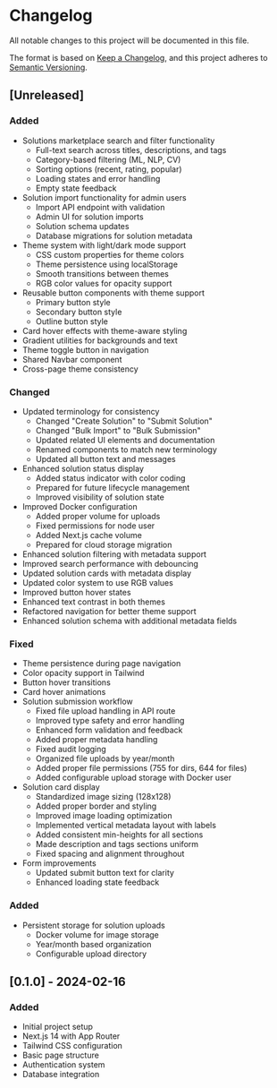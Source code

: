 # Changelog

All notable changes to this project will be documented in this file.

The format is based on [Keep a Changelog](https://keepachangelog.com/en/1.0.0/),
and this project adheres to [Semantic Versioning](https://semver.org/spec/v2.0.0.html).

## [Unreleased]

### Added
- Solutions marketplace search and filter functionality
  - Full-text search across titles, descriptions, and tags
  - Category-based filtering (ML, NLP, CV)
  - Sorting options (recent, rating, popular)
  - Loading states and error handling
  - Empty state feedback
- Solution import functionality for admin users
  - Import API endpoint with validation
  - Admin UI for solution imports
  - Solution schema updates
  - Database migrations for solution metadata
- Theme system with light/dark mode support
  - CSS custom properties for theme colors
  - Theme persistence using localStorage
  - Smooth transitions between themes
  - RGB color values for opacity support
- Reusable button components with theme support
  - Primary button style
  - Secondary button style
  - Outline button style
- Card hover effects with theme-aware styling
- Gradient utilities for backgrounds and text
- Theme toggle button in navigation
- Shared Navbar component
- Cross-page theme consistency

### Changed
- Updated terminology for consistency
  - Changed "Create Solution" to "Submit Solution"
  - Changed "Bulk Import" to "Bulk Submission"
  - Updated related UI elements and documentation
  - Renamed components to match new terminology
  - Updated all button text and messages
- Enhanced solution status display
  - Added status indicator with color coding
  - Prepared for future lifecycle management
  - Improved visibility of solution state
- Improved Docker configuration
  - Added proper volume for uploads
  - Fixed permissions for node user
  - Added Next.js cache volume
  - Prepared for cloud storage migration
- Enhanced solution filtering with metadata support
- Improved search performance with debouncing
- Updated solution cards with metadata display
- Updated color system to use RGB values
- Improved button hover states
- Enhanced text contrast in both themes
- Refactored navigation for better theme support
- Enhanced solution schema with additional metadata fields

### Fixed
- Theme persistence during page navigation
- Color opacity support in Tailwind
- Button hover transitions
- Card hover animations
- Solution submission workflow
  - Fixed file upload handling in API route
  - Improved type safety and error handling
  - Enhanced form validation and feedback
  - Added proper metadata handling
  - Fixed audit logging
  - Organized file uploads by year/month
  - Added proper file permissions (755 for dirs, 644 for files)
  - Added configurable upload storage with Docker user
- Solution card display
  - Standardized image sizing (128x128)
  - Added proper border and styling
  - Improved image loading optimization
  - Implemented vertical metadata layout with labels
  - Added consistent min-heights for all sections
  - Made description and tags sections uniform
  - Fixed spacing and alignment throughout
- Form improvements
  - Updated submit button text for clarity
  - Enhanced loading state feedback

### Added
- Persistent storage for solution uploads
  - Docker volume for image storage
  - Year/month based organization
  - Configurable upload directory

## [0.1.0] - 2024-02-16

### Added
- Initial project setup
- Next.js 14 with App Router
- Tailwind CSS configuration
- Basic page structure
- Authentication system
- Database integration